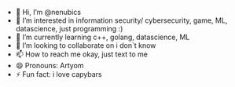 - 👋 Hi, I’m @nenubics
- 👀 I’m interested in information security/ cybersecurity, game, ML, datascience, just programming :)
- 🌱 I’m currently learning c++, golang, datascience, ML
- 💞️ I’m looking to collaborate on i don`t know
- 📫 How to reach me okay, just text to me
- 😄 Pronouns: Artyom
- ⚡ Fun fact: i love capybars

<!---
nenubics/nenubics is a ✨ special ✨ repository because its `README.md` (this file) appears on your GitHub profile.
You can click the Preview link to take a look at your changes.
--->
